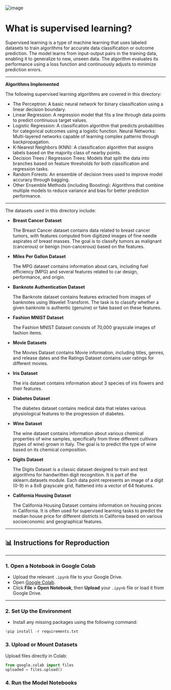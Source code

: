 ![image](https://github.com/user-attachments/assets/3da8ce29-d398-4da6-b844-90791e88086e)
# What is supervised learning?
Supervised learning is a type of machine learning that uses labeled datasets to train algorithms for accurate data classification or outcome prediction. The model learns from input-output pairs in the training data, enabling it to generalize to new, unseen data. The algorithm evaluates its performance using a loss function and continuously adjusts to minimize prediction errors. 

---

**Algorithms Implemented**

The following supervised learning algorithms are covered in this directory:

* The Perceptron: A basic neural network for binary classification using a linear decision boundary.
* Linear Regression: A regression model that fits a line through data points to predict continuous target values.
* Logistic Regression: A classification algorithm that predicts probabilities for categorical outcomes using a logistic function.
Neural Networks: Multi-layered networks capable of learning complex patterns through backpropagation.
* K-Nearest Neighbors (KNN): A classification algorithm that assigns labels based on the majority class of nearby points.
* Decision Trees / Regression Trees: Models that split the data into branches based on feature thresholds for both classification and regression tasks.
* Random Forests: An ensemble of decision trees used to improve model accuracy through bagging.
* Other Ensemble Methods (including Boosting): Algorithms that combine multiple models to reduce variance and bias for better prediction performance.

---

The datasets used in this directory include:
* **Breast Cancer Dataset**
  
   The Breast Cancer dataset contains data related to breast cancer tumors, with features computed from digitized images of fine needle aspirates of breast masses. The goal is to classify tumors as malignant (cancerous) or benign (non-cancerous) based on the features.
* **Miles Per Gallon Dataset**
  
  The MPG dataset contains information about cars, including fuel efficiency (MPG) and several features related to car design, performance, and origin.
* **Banknote Authentication Dataset**
  
  The Banknote dataset contains features extracted from images of banknotes using Wavelet Transform. The task is to classify whether a given banknote is authentic (genuine) or fake based on these features.
* **Fashion MNIST Dataset**
  
  The Fashion MNIST Dataset consists of 70,000 grayscale images of fashion items.
* **Movie Datasets**
  
  The Movies Dataset contains Movie information, including titles, genres, and release dates and the Ratings Dataset contains user ratings for different movies.
* **Iris Dataset**
  
  The iris dataset contains information about 3 species of iris flowers and their features.
* **Diabetes Dataset**
  
  The diabetes dataset contains medical data that relates various physiological features to the progression of diabetes.
* **Wine Dataset**
  
  The wine dataset contains information about various chemical properties of wine samples, specifically from three different cultivars (types of wine) grown in Italy. The goal is to predict the type of wine based on its chemical composition.
* **Digits Dataset**

  The Digits Dataset is a classic dataset designed to train and test algorithms for handwritten digit recognition. It is part of the sklearn.datasets module. Each data point represents an image of a digit (0-9) in a 8x8 grayscale grid, flattened into a vector of 64 features.

* **California Housing Dataset**

  The California Housing Dataset contains information on housing prices in California. It is often used for supervised learning tasks to predict the median house price for different districts in California based on various socioeconomic and geographical features.

---

## 📊 Instructions for Reproduction

---

### **1. Open a Notebook in Google Colab**
- Upload the relevant `.ipynb` file to your Google Drive.
- Open [Google Colab](https://colab.research.google.com/).
- Click **File > Open Notebook**, then **Upload** your `.ipynb` file or load it from Google Drive.

---

### **2. Set Up the Environment**
- Install any missing packages using the following command:
```python
!pip install -r requirements.txt
```

### **3. Upload or Mount Datasets**
Upload files directly in Colab:

```python
from google.colab import files
uploaded = files.upload()
```

### **4. Run the Model Notebooks**



